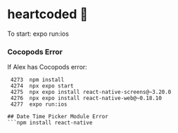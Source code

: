 # heartcoded 💓

To start: expo run:ios

### Cocopods Error

If Alex has Cocopods error: 
``` 4272  npx expo start
 4273  npm install
 4274  npx expo start
 4275  npx expo install react-native-screens@~3.20.0
 4276  npx expo install react-native-web@~0.18.10
 4277  expo run:ios

## Date Time Picker Module Error
```npm install react-native

